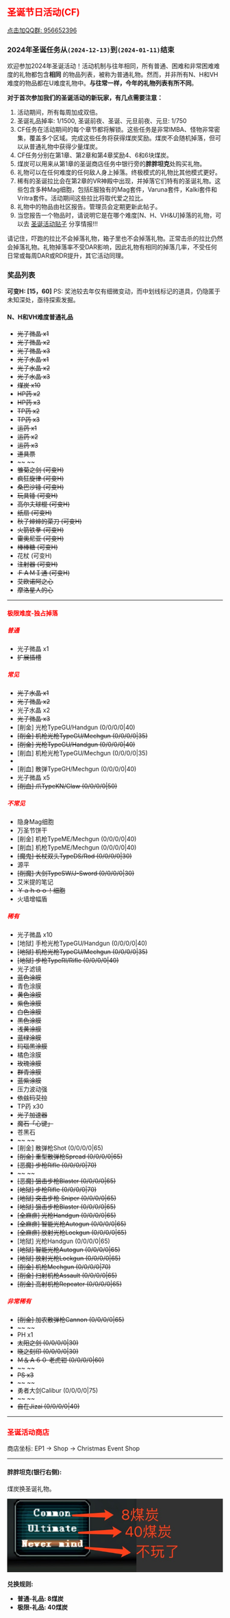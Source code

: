 ## <span style="color:red">圣诞节日活动(CF)</span>

<div>
    <a target="_blank"
       href="//shang.qq.com/wpa/qunwpa?idkey=95996b984b761d905d2d05e0ce765fa9ff720cfa9e6dbcde50fd179cd8867808">点击加QQ群: 956652396</a>
</div>

### 2024年圣诞任务从`(2024-12-13)`到`(2024-01-11)`结束

欢迎参加2024年圣诞活动！活动机制与往年相同，所有普通、困难和非常困难难度的礼物都包含**相同**
的物品列表，被称为普通礼物。然而，并非所有N、H和VH难度的物品都在U难度礼物中。**与往常一样，今年的礼物列表有所不同**。

**对于首次参加我们的圣诞活动的新玩家，有几点需要注意：**

1. 活动期间，所有每周加成双倍。
2. 圣诞礼品掉率: 1/1500, 圣诞前夜、圣诞、元旦前夜、元旦: 1/750
3. CF任务在活动期间的每个章节都将解锁。这些任务是非常IMBA、怪物非常密集，覆盖多个区域。完成这些任务将获得煤炭奖励。煤炭不会随机掉落，但可以从普通礼物中获得少量煤炭。
4. CF任务分别在第1章、第2章和第4章奖励4、6和6块煤炭。
5. 煤炭可以用来从第1章的圣诞商店任务中银行旁的**胖胖坦克**处购买礼物。
6. 礼物可以在任何难度的任何敌人身上掉落。终极模式的礼物比其他模式更好。
7. 稀有的圣诞拉比会在第2章的VR神殿中出现，并掉落它们特有的圣诞礼物。这些包含多种Mag细胞，包括E服独有的Mag套件，Varuna套件，Kalki套件和Vritra套件。活动期间这些拉比将取代爱之拉比。
8. 礼物中的物品由社区报告。管理员会定期更新此帖子。
9. 当您报告一个物品时，请说明它是在哪个难度\[N、H、VH&U\]掉落的礼物，可以去 [圣诞活动贴子](https://www.pioneer2.net/community/threads/ephinea-christmas-2024-event-thread.30010/) 分享情报!!!

请记住，吓跑的拉比不会掉落礼物，箱子里也不会掉落礼物。正常击杀的拉比仍然会掉落礼物。礼物掉落率不受DAR影响，因此礼物有相同的掉落几率，不受任何日常或每周DAR或RDR提升，其它活动同理。

### 奖品列表

**可变H: \[15，60\]** 
PS: 奖池较去年仅有细微变动，而中划线标记的道具，仍隐匿于未知深处，亟待探索发掘。

#### N、H和VH难度普通礼品

* ~~光子微晶 x1~~
* ~~光子微晶 x2~~
* ~~光子微晶 x3~~
* ~~光子水晶 x1~~
* ~~光子水晶 x2~~
* ~~光子水晶 x3~~
* ~~煤炭 x10~~
* ~~HP药 x2~~
* ~~HP药 x3~~
* ~~TP药 x2~~
* ~~TP药 x3~~
* ~~运药 x1~~
* ~~运药 x2~~
* ~~运药 x3~~
* ~~道具票~~
* ~~ ~~
* ~~雏菊之剑 (可变H)~~
* ~~疯狂旋律 (可变H)~~
* ~~桑巴沙锤 (可变H)~~
* ~~玩具锤 (可变H)~~
* ~~高尔夫球棍 (可变H)~~
* ~~纸扇 (可变H)~~
* ~~秋子婶婶的菜刀 (可变H)~~
* ~~火箭铁拳 (可变H)~~
* ~~雷奥尼亚 (可变H)~~
* ~~棒棒糖 (可变H)~~
* 花杖 (可变H)
* ~~注射器 (可变H)~~
* ~~ＦＡＭＩ通 (可变H)~~
* ~~艾欧诺阿之心~~
* ~~摩洛星人的心~~

--- 

#### <span style="color:red">极限难度-独占掉落</span>

##### <span style="color:red">普通</span>

* 光子微晶 x1
* ~~扩展插槽~~

##### <span style="color:red">常见</span>

* ~~光子水晶 x1~~
* ~~光子微晶 x2~~
* 光子水晶 x2
* ~~光子微晶 x3~~
* \[削金\] 光枪TypeGU/Handgun (0/0/0/0\|40)
* ~~\[削金\] 机枪光枪TypeGU/Mechgun (0/0/0/0\|35)~~
* ~~\[削金\] 光枪TypeGU/Handgun (0/0/0/0\|40)~~
* \[削血\] 机枪光枪TypeGU/Mechgun (0/0/0/0\|35)
*
* \[削血\] 散弹TypeGH/Mechgun (0/0/0/0\|40)
* 光子微晶 x5
* ~~\[削血\] 爪TypeKN/Claw (0/0/0/0\|50)~~

##### <span style="color:red">不常见</span>

* 隐身Mag细胞
* 万圣节饼干
* \[削金\] 机枪TypeME/Mechgun (0/0/0/0\|40)
* \[削血\] 机枪TypeME/Mechgun (0/0/0/0\|40)
* ~~\[魔鬼\] 长杖双头TypeDS/Rod (0/0/0/0\|30)~~
* 源平
* ~~\[削魔\] 大剑TypeSW/J-Sword (0/0/0/0\|30)~~
* 艾米提的笔记
* ~~Ｙａｈｏｏ！细胞~~
* 火墙增幅盾

##### <span style="color:red">稀有</span>

* 光子微晶 x10
* \[地狱\] 手枪光枪TypeGU/Handgun (0/0/0/0\|40)
* ~~\[地狱\] 机枪光枪TypeGU/Mechgun (0/0/0/0\|35)~~
* ~~\[地狱\] 步枪TypeRI/Rifle (0/0/0/0\|40)~~
* 光子滤镜
* ~~蓝色涂膜~~
* 青色涂膜
* ~~黄色涂膜~~
* ~~紫色涂膜~~
* ~~白色涂膜~~
* ~~黑色涂膜~~
* ~~浅黄涂膜~~
* ~~蓝绿涂膜~~
* ~~玛瑙黑涂膜~~
* 橘色涂膜
* ~~玫瑰涂膜~~
* ~~群青涂膜~~
* ~~蓝紫涂膜~~
* 压力波动强
* ~~依兹玛艾拉~~
* TP药 x30
* ~~光子加速器~~
* ~~魔石「心键」~~
* 苍黑石
* ~~ ~~
* \[削金\] 散弹枪Shot (0/0/0/0\|65)
* ~~\[削金\] 重型散弹枪Spread (0/0/0/0\|65)~~
* ~~\[恶魔\] 步枪Rifle (0/0/0/0\|70)~~
* ~~ ~~
* ~~\[恶魔\] 狙击步枪Blaster (0/0/0/0\|65)~~
* ~~\[地狱\] 步枪Rifle (0/0/0/0\|70)~~
* ~~\[地狱\] 突击步枪 Sniper (0/0/0/0\|65)~~
* ~~\[地狱\] 狙击步枪Blaster (0/0/0/0\|65)~~
* ~~\[全麻痹\] 光枪Handgun (0/0/0/0\|65)~~
* ~~\[全麻痹\] 智能光枪Autogun (0/0/0/0\|65)~~
* ~~\[全麻痹\] 放射光枪Lockgun (0/0/0/0\|65)~~
* \[地狱\] 光枪Handgun (0/0/0/0\|65)
* ~~\[地狱\] 智能光枪Autogun (0/0/0/0\|65)~~
* ~~\[地狱\] 放射光枪Lockgun (0/0/0/0\|65)~~
* ~~\[削金\] 机枪Mechgun (0/0/0/0\|70)~~
* ~~\[削金\] 扫射机枪Assault (0/0/0/0\|65)~~
* ~~\[削金\] 高射机枪Repeater (0/0/0/0\|65)~~

##### <span style="color:red">非常稀有</span>

* ~~\[削金\] 加农散弹枪Cannon (0/0/0/0\|65)~~
* ~~ ~~
* PH x1
* ~~太阳之剑 (0/0/0/0\|30)~~
* ~~晓之刻印 (0/0/0/0\|30)~~
* ~~Ｍ＆Ａ６０ 老虎钳 (0/0/0/0\|60)~~
* ~~ ~~
* ~~PS x3~~
* ~~ ~~
* 勇者大剑Calibur (0/0/0/0\|75)
* ~~ ~~
* ~~自在Jizai (0/0/0/0\|40)~~

---

### <span style="color:red">圣诞活动商店</span>

商店坐标: EP1 -> Shop -> Christmas Event Shop

--- 

#### 胖胖坦克(银行右侧):

煤炭换圣诞礼物。

![煤炭兑换菜单](../static/img/coalexchange.png)

**兑换规则:**

- **普通-礼品: 8煤炭**
- **极限-礼品: 40煤炭**

